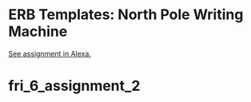 # ERB Templates: North Pole Writing Machine

[See assignment in Alexa.](https://alexa.bitmaker.co/assignments/2620/latest)
# fri_6_assignment_2
